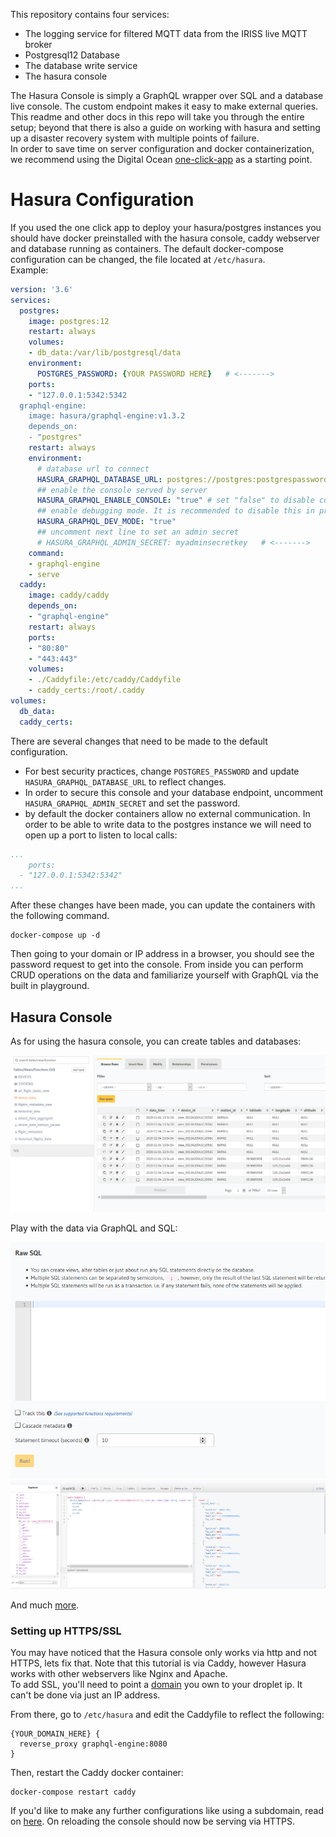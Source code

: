 This repository contains four services: 
- The logging service for filtered MQTT data from the IRISS live MQTT broker
- Postgresql12 Database
- The database write service 
- The hasura console  
  
The Hasura Console is simply a GraphQL wrapper over SQL and a database live console. The custom endpoint makes it easy to make external queries. This readme and other docs in this repo will take you through the entire setup; beyond that there is also a guide on working with hasura and setting up a disaster recovery system with multiple points of failure.   
In order to save time on server configuration and docker containerization, we recommend using the Digital Ocean [one-click-app](https://marketplace.digitalocean.com/apps/hasura-graphql) as a starting point. 

# Hasura Configuration
If you used the one click app to deploy your hasura/postgres instances you should have docker preinstalled with the hasura console, caddy webserver and database running as containers.
The default docker-compose configuration can be changed, the file located at ``/etc/hasura``.  
Example:

```yaml
version: '3.6'
services:
  postgres:
    image: postgres:12
    restart: always
    volumes:
    - db_data:/var/lib/postgresql/data
    environment:
      POSTGRES_PASSWORD: {YOUR PASSWORD HERE}   # <------->
    ports:
    - "127.0.0.1:5342:5342
  graphql-engine:
    image: hasura/graphql-engine:v1.3.2
    depends_on:
    - "postgres"
    restart: always
    environment:
      # database url to connect
      HASURA_GRAPHQL_DATABASE_URL: postgres://postgres:postgrespassword@postgres:5432/postgres  # STICK TO THE DEFAULT DB
      ## enable the console served by server
      HASURA_GRAPHQL_ENABLE_CONSOLE: "true" # set "false" to disable console
      ## enable debugging mode. It is recommended to disable this in production
      HASURA_GRAPHQL_DEV_MODE: "true"
      ## uncomment next line to set an admin secret
      # HASURA_GRAPHQL_ADMIN_SECRET: myadminsecretkey   # <------->
    command:
    - graphql-engine
    - serve
  caddy:
    image: caddy/caddy
    depends_on:
    - "graphql-engine"
    restart: always
    ports:
    - "80:80"
    - "443:443"
    volumes:
    - ./Caddyfile:/etc/caddy/Caddyfile
    - caddy_certs:/root/.caddy
volumes:
  db_data:
  caddy_certs:
```
There are several changes that need to be made to the default configuration.  
- For best security practices, change ``POSTGRES_PASSWORD`` and update ``HASURA_GRAPHQL_DATABASE_URL`` to reflect changes.
- In order to secure this console and your database endpoint, uncomment ``HASURA_GRAPHQL_ADMIN_SECRET`` and set the password.
- by default the docker containers allow no external communication. In order to be able to write data to the postgres instance we will need to open up a port to listen to local calls:
```yaml
...
    ports:
  - "127.0.0.1:5342:5342"
...
```
After these changes have been made, you can update the containers with the following command. 
```
docker-compose up -d
```
Then going to your domain or IP address in a browser, you should see the password request to get into the console. From inside you can perform CRUD operations on the data and familiarize yourself with GraphQL via the built in playground.

## Hasura Console
As for using the hasura console, you can create tables and databases:

![navigation data panel](db_arch_hasura.png)

Play with the data via GraphQL and SQL:

![navigation data panel](raw_sql.png)
![navigation data panel](graph_hasura.png)

And much [more](https://hasura.io/docs/1.0/graphql/core/index.html).

### Setting up HTTPS/SSL
You may have noticed that the Hasura console only works via http and not HTTPS, lets fix that. Note that this tutorial is via Caddy, however Hasura works with other webservers like Nginx and Apache.  
To add SSL, you'll need to point a [domain](https://www.digitalocean.com/community/tutorials/how-to-point-to-digitalocean-nameservers-from-common-domain-registrars) you own to your droplet ip. It can't be done via just an IP address.

From there, go to ``/etc/hasura`` and edit the Caddyfile to reflect the following:

```
{YOUR_DOMAIN_HERE} {
  reverse_proxy graphql-engine:8080
}
```

Then, restart the Caddy docker container:

```
docker-compose restart caddy
```
If you'd like to make any further configurations like using a subdomain, read on [here](https://hasura.io/docs/1.0/graphql/core/deployment/enable-https.html). On reloading the console should now be serving via HTTPS.
